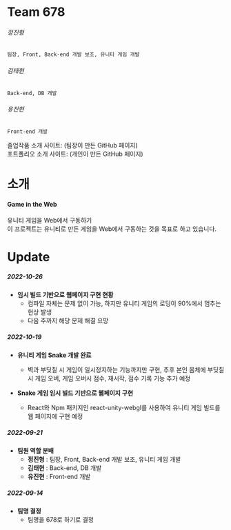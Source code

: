 
# Team 678  
  ###### 정진형
    팀장, Front, Back-end 개발 보조, 유니티 게임 개발  
  ###### 김태현  
    Back-end, DB 개발  
 ###### 유진현  
    Front-end 개발  

 졸업작품 소개 사이트:  (팀장이 만든 GitHub 페이지)  
 포트폴리오 소개 사이트:  (개인이 만든 GitHub 페이지)    


# 소개  
#### Game in the Web  
유니티 게임을 Web에서 구동하기  
이 프로젝트는 유니티로 만든 게임을 Web에서 구동하는 것을 목표로 하고 있습니다.    

# Update  
##### 2022-10-26  
+ **임시 빌드 기반으로 웹페이지 구현 현황**  
    + 컴파일 자체는 문제 없이 가능, 하지만 유니티 게임의 로딩이 90%에서 멈추는 현상 발생  
    + 다음 주까지 해당 문제 해결 요망  

##### 2022-10-19
+ **유니티 게임 Snake 개발 완료**
    + 벽과 부딪칠 시 게임이 일시정지하는 기능까지만 구현, 추후 본인 몸체에 부딪칠 시 게임 오버, 게임 오버시 점수, 재시작, 점수 기록 기능 추가 예정

+ **Snake 게임 임시 빌드 기반으로 웹페이지 구현**
    + React와 Npm 패키지인 react-unity-webgl를 사용하여 유니티 게임 빌드를 웹 페이지에 구현 예정

##### 2022-09-21  
+ **팀원 역할 분배**
    + **정진형** : 팀장, Front, Back-end 개발 보조, 유니티 게임 개발  
    + **김태현** : Back-end, DB 개발  
    + **유진현** : Front-end 개발  

##### 2022-09-14  
+ **팀명 결정**
    + 팀명을 678로 하기로 결정   
